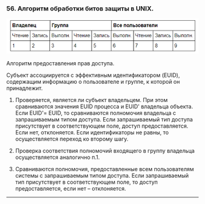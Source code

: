 ### 56. Алгоритм обработки битов защиты в UNIX.
![Рисунок 1](/images/Screenshot_21.png)

Алгоритм предоставления прав доступа.

Субъект ассоциируется с эффективным идентификатором (EUID), содержащим информацию о пользователе и группе, к которой он принадлежит.

1. Проверяется, является ли субъект владельцем. При этом сравниваются значения EUID процесса и EUID' владельца объекта. Если EUID'= EUID, то сравниваются полномочия владельца с запрашиваемым типом доступа. Если запрашиваемый тип доступа присутствует в соответствующем поле, доступ предоставляется. Если нет, отклоняется. Если идентификаторы не равны, то осуществляется переход ко второму шагу.

2. Проверка соответствия полномочий входящего в группу владельца осуществляется аналогично п.1.

3. Сравниваются полномочия, предоставленные всем пользователям системы с запрашиваемым типом доступа. Если запрашиваемый тип присутствует в соответствующем поле, то доступ предоставляется, если нет – отклоняется.
   
___
